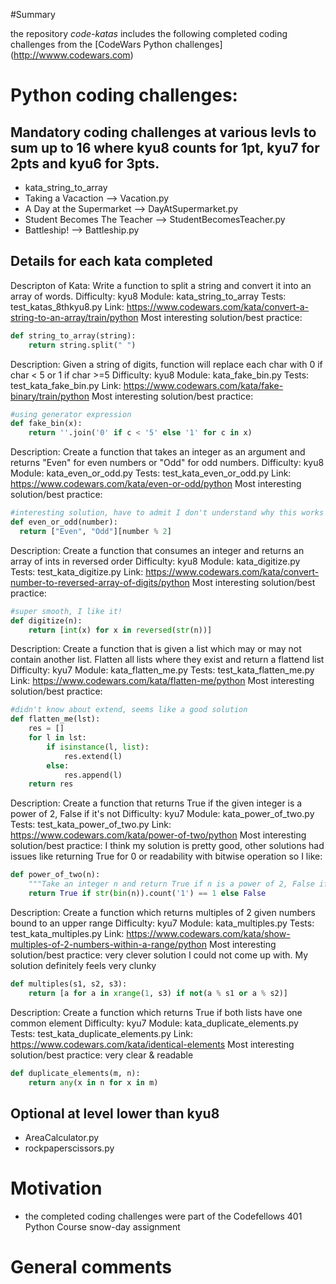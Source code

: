 #Summary

the repository *code-katas* includes the following completed coding challenges from the [CodeWars Python challenges] (http://wwww.codewars.com)

# Python coding challenges:

## Mandatory coding challenges at various levls to sum up to 16 where kyu8 counts for 1pt, kyu7 for 2pts and kyu6 for 3pts.

* kata_string_to_array
* Taking a Vacaction --> Vacation.py
* A Day at the Supermarket --> DayAtSupermarket.py
* Student Becomes The Teacher --> StudentBecomesTeacher.py
* Battleship! --> Battleship.py

## Details for each kata completed
Descripton of Kata: Write a function to split a string and convert it into an array of words.
Difficulty: kyu8
Module: kata_string_to_array
Tests: test_katas_8thkyu8.py
Link: https://www.codewars.com/kata/convert-a-string-to-an-array/train/python
Most interesting solution/best practice:
```python
def string_to_array(string):
    return string.split(" ")
```

Description: Given a string of digits, function will replace each char with 0 if char < 5 or 1 if char >=5
Difficulty: kyu8
Module: kata_fake_bin.py
Tests: test_kata_fake_bin.py
Link: https://www.codewars.com/kata/fake-binary/train/python
Most interesting solution/best practice:
```python
#using generator expression
def fake_bin(x):
    return ''.join('0' if c < '5' else '1' for c in x)
```

Description: Create a function that takes an integer as an argument and returns "Even" for even numbers or "Odd" for odd numbers.
Difficulty: kyu8
Module: kata_even_or_odd.py
Tests: test_kata_even_or_odd.py
Link: https://www.codewars.com/kata/even-or-odd/python
Most interesting solution/best practice:
```python
#interesting solution, have to admit I don't understand why this works
def even_or_odd(number):
  return ["Even", "Odd"][number % 2]
  ```

Description: Create a function that consumes an integer and returns an array of ints in reversed order
Difficulty: kyu8
Module: kata_digitize.py
Tests: test_kata_digitize.py
Link: https://www.codewars.com/kata/convert-number-to-reversed-array-of-digits/python
Most interesting solution/best practice:
```python
#super smooth, I like it!
def digitize(n):
    return [int(x) for x in reversed(str(n))]
```

Description: Create a function that is given a list which may or may not contain another list. Flatten all lists where they exist and return a flattend list
Difficulty: kyu7
Module: kata_flatten_me.py
Tests: test_kata_flatten_me.py
Link: https://www.codewars.com/kata/flatten-me/python
Most interesting solution/best practice:
```python
#didn't know about extend, seems like a good solution
def flatten_me(lst):
    res = []
    for l in lst:
        if isinstance(l, list):
            res.extend(l)
        else:
            res.append(l)
    return res
```

Description: Create a function that returns True if the given integer is a power of 2, False if it's not
Difficulty: kyu7
Module: kata_power_of_two.py
Tests: test_kata_power_of_two.py
Link: https://www.codewars.com/kata/power-of-two/python
Most interesting solution/best practice:
I think my solution is pretty good, other solutions had issues like returning True for 0 or readability with bitwise operation so I like:
```python
def power_of_two(n):
    """Take an integer n and return True if n is a power of 2, False if not"""
    return True if str(bin(n)).count('1') == 1 else False
```

Description: Create a function which returns multiples of 2 given numbers bound to an upper range
Difficulty: kyu7
Module: kata_multiples.py
Tests: test_kata_multiples.py
Link: https://www.codewars.com/kata/show-multiples-of-2-numbers-within-a-range/python
Most interesting solution/best practice:
very clever solution I could not come up with. My solution definitely feels very clunky
```python
def multiples(s1, s2, s3):
    return [a for a in xrange(1, s3) if not(a % s1 or a % s2)]
```

Description: Create a function which returns True if both lists have one common element
Difficulty: kyu7
Module: kata_duplicate_elements.py
Tests: test_kata_duplicate_elements.py
Link: https://www.codewars.com/kata/identical-elements
Most interesting solution/best practice:
very clear & readable
```python
def duplicate_elements(m, n):
    return any(x in n for x in m)
```






## Optional at level lower than kyu8

* AreaCalculator.py
* rockpaperscissors.py

# Motivation

* the completed coding challenges were part of the Codefellows 401 Python Course snow-day assignment

# General comments

